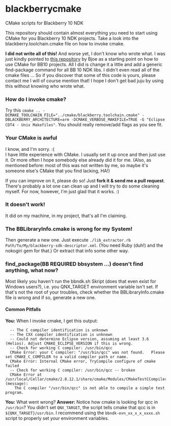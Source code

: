 blackberrycmake
===============

CMake scripts for Blackberry 10 NDK

This repository should contain almost everything you need to start using CMake for you Blackberry 10 NDK projects.
Take a look into the blackberry.toolchain.cmake file on how to invoke cmake.

**I did not write all of this!** And worse yet, I don't know who wrote what. I was just kindly pointed to [this repository](https://github.com/Bjoe/QMetaWatchProtocol) by Bjoe as a starting point on how to use CMake for BB10 projects. All I did is change it a little and add a generic find-package command for all BB 10 NDK libs. I didn't even read all of the cmake files ... So if you discover that some of this code is yours, please contact me I will of course mention that! I hope I don't get bad juju by using this without knowing who wrote what.

### How do I invoke cmake?
Try this `cmake .. -DCMAKE_TOOLCHAIN_FILE="../cmake/blackberry.toolchain.cmake" -DBLACKBERRY_ARCHITECTURE=arm -DCMAKE_VERBOSE_MAKEFILE=TRUE -G "Eclipse CDT4 - Unix Makefiles"`. You should really remove/add flags as you see fit.

### Your CMake is awful
I know, and I'm sorry. :(   
I have little experience with CMake. I usually set it up once and then just use it. Or more often I hope somebody else already did it for me. (Also, as mentioned before: most of this was not written by me, so maybe it's someone else's CMake that you find lacking, HA!)

If you can improve on it, please do so! Just **fork it & send me a pull request**. There's probably a lot one can clean up and I will try to do some cleaning myself. For now, however, I'm just glad that it works. :)

### It doesn't work!
It did on my machine, in my project, that's all I'm claiming.

### The BBLibraryInfo.cmake is wrong for my System!
Then generate a new one. Just execute `./lib_extractor.rb Path/To/My/blackberry-sdk-descriptor.xml`. (You need Ruby (duh!) and the nokogiri gem for that.) Or extract that info some other way.

### find_package(BB REQUIRED bbsystem ...) doesn't find anything, what now?
Most likely you haven't run the bbndk.sh Skript (does that even exist for Windows users?), i.e. you QNX_TARGET environment variable isn't set. If that's not the root of your troubles, check whether the BBLibraryInfo.cmake file is wrong and if so, generate a new one.

#### Common Pitfalls
**You:** When I invoke cmake, I get this output:
```
  -- The C compiler identification is unknown
  -- The CXX compiler identification is unknown
  -- Could not determine Eclipse version, assuming at least 3.6 (Helios). Adjust CMAKE_ECLIPSE_VERSION if this is wrong.
  -- Check for working C compiler: /usr/bin/qcc
  CMake Error: your C compiler: "/usr/bin/qcc" was not found.   Please set CMAKE_C_COMPILER to a valid compiler path or name.
  CMake Error: Internal CMake error, TryCompile configure of cmake failed
  -- Check for working C compiler: /usr/bin/qcc -- broken
  CMake Error at /usr/local/Cellar/cmake/2.8.12.1/share/cmake/Modules/CMakeTestCCompiler.cmake:61 (message):
    The C compiler "/usr/bin/qcc" is not able to compile a simple test program.
```
**You:** What went wrong?
**Answer:** Notice how cmake is looking for qcc in `/usr/bin`? You didn't set `QNX_TARGET`, the script tells cmake that qcc is in `${QNX_TARGET}/usr/bin`. I recommend using the `bbndk-evn_xx_x_x_xxxx.sh` script to properly set your environment variables.

